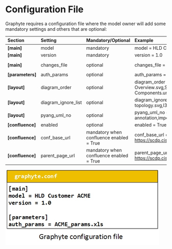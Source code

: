# Configuration File

Graphyte requires a configuration file where the model owner will add some mandatory settings and others that are optional:

| Section | Setting | Mandatory/Optional | Example | Description |
|:------- |:------- |:------- |:------- |:------- |
| **[main]** | model | mandatory | model = HLD Customer ACME | Global name of the model. It will appear in all modules. |
| **[main]** | version | mandatory | version = 1.0 | Version of the model. |
| **[main]** | changes_file | optional | changes_file = CHANGES.txt | Text file with log of changes for the model. It will show in "Changes" tab in the navigation menu. |
| **[parameters]** | auth_params | optional | auth_params = ACME_params.xls | Worksheet with the list of authorised parameters for template validation. |
| **[layout]** | diagram_order | optional | diagram_order = Overview.svg,Sequence.uml,Architecture Components.uml,Service.yang | Desired order for the modules in the navigation menu. Use exact diagram filenames (spaces allowed). Comma separated. |
| **[layout]** | diagram_ignore_list | optional | diagram_ignore_list = topology.svg,l3vpn.yang | List of diagram files to skip processing into modules. Use exact diagram filenames (spaces allowed). Comma separated. |
| **[layout]** | pyang_uml_no | optional | pyang_uml_no = annotation,import,typedef | PYANG options to skip when converting YANG into UML. (Allowed values: uses,leafref,identity,identityref,typedef,annotation,import,circles,stereotypes.) |
| **[confluence]** | enabled | optional | enabled = True | Upload model to confluence instance. |
| **[confluence]** | conf_base_url | mandatory when confluence enabled = True | conf_base_url = https://scdp.cisco.com/conf | Confluence Server Base URL |
| **[confluence]** | parent_page_url | mandatory when confluence enabled = True | parent_page_url = parent_page_url = https://scdp.cisco.com/conf/display/TTD/ | URL of confluence page below which the model should be uploaded. |


![configfile.jpg](img/configfile.jpg)

